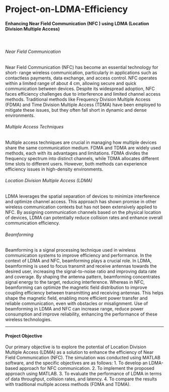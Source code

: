 # Project-on-LDMA-Efficiency
<h4>Enhancing Near Field Communication (NFC ) using LDMA (Location Division Multiple Access)</h4>
<br>
<h6>Near Field Communication</h6>
Near Field Communication (NFC) has become an essential technology for short- range wireless communication, 
particularly in applications such as contactless payments, data exchange, and access control. NFC operates 
within a limited range of about 4 cm, allowing secure and quick communication between devices. 
Despite its widespread adoption, NFC faces efficiency challenges due to interference and limited channel access methods.
Traditional methods like Frequency Division Multiple Access (FDMA) and Time Division Multiple Access (TDMA) 
have been employed to mitigate these issues, but they often fall short in dynamic and dense environments.
<br>
<h6>Multiple Access Techniques</h6>
Multiple access techniques are crucial in managing how multiple devices share the same communication medium. 
FDMA and TDMA are widely used methods, each with its advantages and limitations. FDMA divides the frequency 
spectrum into distinct channels, while TDMA allocates different time slots to different users. However, 
both methods can experience efficiency issues in high-density environments.
<br>
<h6>Location Division Multiple Access (LDMA)</h6>
LDMA leverages the spatial separation of devices to minimize interference and optimize channel access.
This approach has shown promise in other wireless communication contexts but has not been extensively applied to NFC. 
By assigning communication channels based on the physical location of devices, LDMA can potentially reduce 
collision rates and enhance overall communication efficiency.
<br>
<h6>Beamforming</h6>
Beamforming is a signal processing technique used in wireless communication systems to improve efficiency and performance. 
In the context of LDMA and NFC, beamforming plays a crucial role. In LDMA, beamforming is used to focus 
transmit and receive antennas towards the desired user, increasing the signal-to-noise ratio and improving 
data rate and coverage. By shaping the antenna pattern, beamforming concentrates signal energy to the target, 
reducing interference. Whereas in NFC, beamforming can optimize the magnetic field distribution to improve 
coupling efficiency between transmitting and receiving antennas. This helps shape the magnetic field, 
enabling more efficient power transfer and reliable communication, even with obstacles or misalignment. 
Use of beamforming in LDMA and NFC can increase range, reduce power consumption and improve reliability, 
enhancing the performance of these wireless technologies.

<hr>
<h4>Project Objective</h4>
Our primary objective is to explore the potential of Location Division Multiple Access (LDMA) as a 
solution to enhance the efficiency of Near Field Communication (NFC). The simulation was conducted using MATLAB software, 
and the specific objectives are as follows:
1.	To develop an LDMA-based approach for NFC communication.
2.	To implement the proposed approach using MATLAB.
3.	To evaluate the performance of LDMA in terms of data throughput, collision rates, and latency.
4.	To compare the results with traditional multiple access methods (FDMA and TDMA).
































